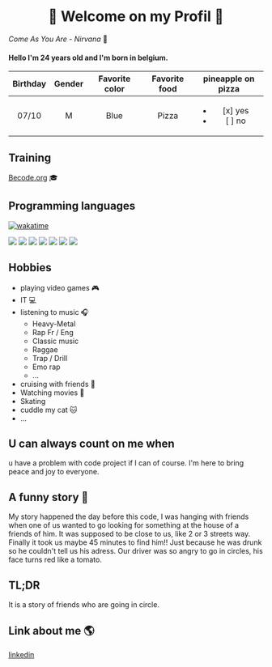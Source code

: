 <h1 align=center>
🎊 Welcome on my Profil 🎊
</h1>

*Come As You Are - Nirvana* :guitar:

#### Hello I'm 24 years old and I'm born in belgium.

| Birthday | Gender | Favorite color | Favorite food | pineapple on pizza |
|:--------:|:------:|:--------------:|:-------------:|:------------------:|
|07/10     |M       |Blue            |Pizza          |<ul><li> [x] yes </li><li> [ ] no </li></ul>|

## Training
[Becode.org](https://becode.org/fr/) 🎓

## Programming languages

[![wakatime](https://wakatime.com/badge/user/8e522fb0-911e-4bf8-a7b0-5d557997cc1a.svg)](https://wakatime.com/@8e522fb0-911e-4bf8-a7b0-5d557997cc1a)

<p>
<img src="https://img.shields.io/badge/GIT-yellow?style=for-the-badge">
<img src="https://img.shields.io/badge/Github-yellow?style=for-the-badge">
<img src="https://img.shields.io/badge/Markdown-brown?style=for-the-badge">
<img src="https://img.shields.io/badge/HTML-brightgreen?style=for-the-badge"> 
<img src ="https://img.shields.io/badge/-CSS-red?style=for-the-badge">
<img src="https://img.shields.io/badge/SASS-red?style=for-the-badge"> 
<img src="https://img.shields.io/badge/Javascript-blue?style=for-the-badge">
</p>

## Hobbies 
- playing video games :video_game:
- IT :computer:
- listening to music :headphones:
    - Heavy-Metal
    - Rap Fr / Eng
    - Classic music
    - Raggae
    - Trap / Drill
    - Emo rap
    - ...
- cruising with friends :car:
- Watching movies :movie_camera:
- Skating
- cuddle my cat :cat:
- ...

## U can always count on me when 
u have a problem with code project if I can of course.
I'm here to bring peace and joy to everyone.

## A funny story 🤡
My story happened the day before this code, I was hanging with friends when one of us wanted to go looking for something at the house of a friends of him. It was supposed to be close to us, like 2 or 3 streets way. Finally it took us maybe 45 minutes to find him!! Just because he was drunk so he couldn't tell us his adress. Our driver was so angry to go in circles, his face turns red like a tomato.

## TL;DR 
It is a story of friends who are going in circle.

## Link about me 🌎
[linkedin](https://www.linkedin.com/in/axel-siriez-web-dev/)
